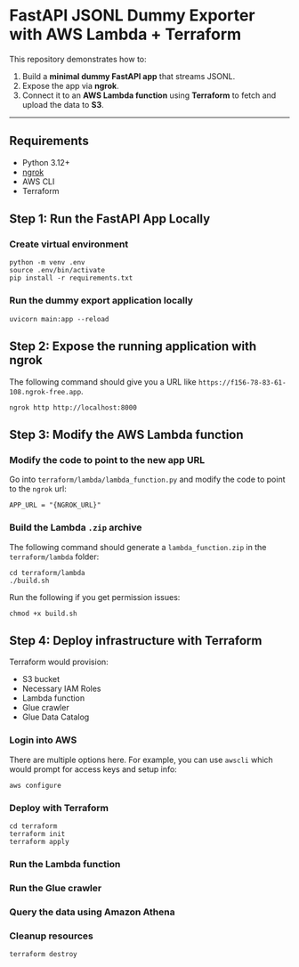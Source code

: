 # FastAPI JSONL Dummy Exporter with AWS Lambda + Terraform

This repository demonstrates how to:

1. Build a **minimal dummy FastAPI app** that streams JSONL.
2. Expose the app via **ngrok**.
3. Connect it to an **AWS Lambda function** using **Terraform** to fetch and upload the data to **S3**.

---

## Requirements

- Python 3.12+
- [ngrok](https://ngrok.com/download)
- AWS CLI
- Terraform

## Step 1: Run the FastAPI App Locally

### Create virtual environment
```
python -m venv .env
source .env/bin/activate
pip install -r requirements.txt
```

### Run the dummy export application locally
```
uvicorn main:app --reload
```

## Step 2: Expose the running application with ngrok

The following command should give you a URL like `https://f156-78-83-61-108.ngrok-free.app`.
```
ngrok http http://localhost:8000
```

## Step 3: Modify the AWS Lambda function

### Modify the code to point to the new app URL

Go into `terraform/lambda/lambda_function.py` and modify the code to point to the `ngrok` url: 
```
APP_URL = "{NGROK_URL}"
```

### Build the Lambda `.zip` archive
The following command should generate a `lambda_function.zip` in the `terraform/lambda` folder:
```
cd terraform/lambda
./build.sh
```

Run the following if you get permission issues:
```
chmod +x build.sh
```

## Step 4: Deploy infrastructure with Terraform
Terraform would provision:
- S3 bucket
- Necessary IAM Roles
- Lambda function
- Glue crawler
- Glue Data Catalog

### Login into AWS
There are multiple options here. For example, you can use `awscli` which would prompt for access keys and setup info:
```
aws configure
```

### Deploy with Terraform
```
cd terraform
terraform init
terraform apply
```

### Run the Lambda function

### Run the Glue crawler

### Query the data using Amazon Athena

### Cleanup resources
```
terraform destroy
```